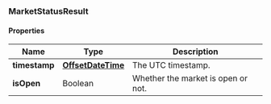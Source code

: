 
[//]: # (CLASS:MarketStatusResult)

[//]: # (KIND:object)

### MarketStatusResult

#### Properties

[//]: # (START_DEFINITION)

Name | Type | Description
------------ | ------------- | -------------
**timestamp** | [**OffsetDateTime**](OffsetDateTime.md) | The UTC timestamp. &nbsp;
**isOpen** | Boolean | Whether the market is open or not. &nbsp;

[//]: # (END_DEFINITION)


[//]: # (CONTAINED_CLASS:OffsetDateTime)





